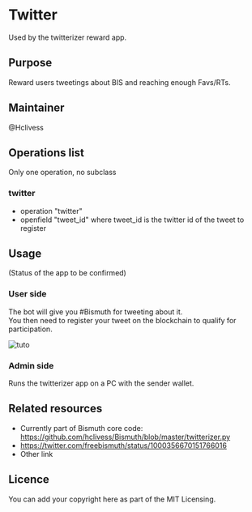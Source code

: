 # Twitter

Used by the twitterizer reward app.


## Purpose

Reward users tweetings about BIS and reaching enough Favs/RTs.

## Maintainer

@Hclivess

## Operations list

Only one operation, no subclass

### twitter

- operation "twitter"
- openfield "tweet_id" where tweet_id is the twitter id of the tweet to register


## Usage
(Status of the app to be confirmed)

### User side

The bot will give you #Bismuth for tweeting about it.  
You then need to register your tweet on the blockchain to qualify for participation.  

![tuto](https://pbs.twimg.com/media/DeH64udWAAAjMAj.jpg)

### Admin side

Runs the twitterizer app on a PC with the sender wallet.

## Related resources

- Currently part of Bismuth core code: https://github.com/hclivess/Bismuth/blob/master/twitterizer.py
- https://twitter.com/freebismuth/status/1000356670151766016
- Other link

## Licence

You can add your copyright here as part of the MIT Licensing.
